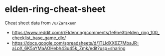 # elden-ring-cheat-sheet

Cheat sheet data from `/u/Zaraxeon`
- https://www.reddit.com/r/Eldenring/comments/1e9ne3t/elden_ring_100_checklist_base_game_dlc/
- https://docs.google.com/spreadsheets/d/1TLldXX6Z7MbaJR-aLpX_6K5aYMaAOHebh43u45k_Zmk/edit?usp=sharing
